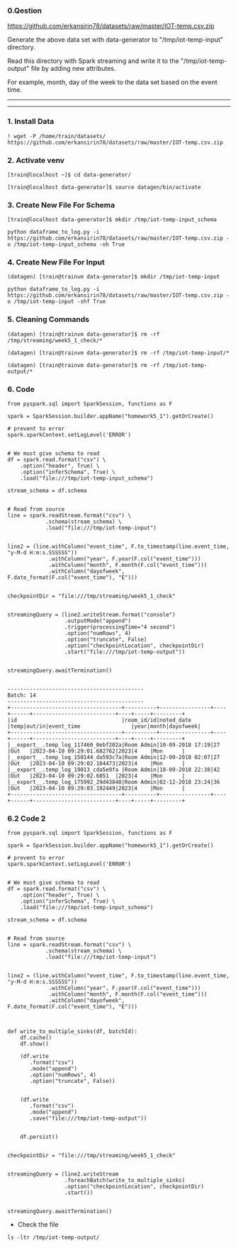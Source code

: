  ### 0.Qestion
 
 https://github.com/erkansirin78/datasets/raw/master/IOT-temp.csv.zip

Generate the above data set with data-generator to "/tmp/iot-temp-input" directory.

Read this directory with Spark streaming and write it to the "/tmp/iot-temp-output" file by adding new attributes.

For example, month, day of the week to the data set based on the event time.

-----------------------------------------------------------------------------------------------------------------------------------------------------------------------
-----------------------------------------------------------------------------------------------------------------------------------------------------------------------
 
 ### 1. Install Data
 ```
 ! wget -P /home/train/datasets/  https://github.com/erkansirin78/datasets/raw/master/IOT-temp.csv.zip
 ```
 
 ### 2. Activate venv
 ```
 [train@localhost ~]$ cd data-generator/
 
 [train@localhost data-generator]$ source datagen/bin/activate
 ```
 

### 3. Create New File For Schema
```
[train@localhost data-generator]$ mkdir /tmp/iot-temp-input_schema
```
 
```
python dataframe_to_log.py -i https://github.com/erkansirin78/datasets/raw/master/IOT-temp.csv.zip -o /tmp/iot-temp-input_schema -oh True
```
 
 


### 4. Create New File For Input

``` 
(datagen) [train@trainvm data-generator]$ mkdir /tmp/iot-temp-input 
``` 
``` 
python dataframe_to_log.py -i https://github.com/erkansirin78/datasets/raw/master/IOT-temp.csv.zip -o /tmp/iot-temp-input -shf True
``` 
 
 

### 5. Cleaning Commands

``` 
(datagen) [train@trainvm data-generator]$ rm -rf /tmp/streaming/week5_1_check/*
``` 
 
``` 
(datagen) [train@trainvm data-generator]$ rm -rf /tmp/iot-temp-input/*
``` 
 
``` 
(datagen) [train@trainvm data-generator]$ rm -rf /tmp/iot-temp-output/*
```


### 6. Code

```
from pyspark.sql import SparkSession, functions as F

spark = SparkSession.builder.appName("homework5_1").getOrCreate()

# prevent to error
spark.sparkContext.setLogLevel('ERROR')


# We must give schema to read
df = spark.read.format("csv") \
    .option("header", True) \
    .option("inferSchema", True) \
    .load("file:///tmp/iot-temp-input_schema")

stream_schema = df.schema


# Read from source
line = spark.readStream.format("csv") \
            .schema(stream_schema) \
            .load("file:///tmp/iot-temp-input")


line2 = (line.withColumn("event_time", F.to_timestamp(line.event_time, "y-M-d H:m:s.SSSSSS"))
             .withColumn("year", F.year(F.col("event_time")))
             .withColumn("month", F.month(F.col("event_time")))
             .withColumn("dayofweek", F.date_format(F.col("event_time"), "E")))


checkpointDir = "file:///tmp/streaming/week5_1_check"


streamingQuery = (line2.writeStream.format("console")
                  .outputMode("append")
                  .trigger(processingTime="4 second")
                  .option("numRows", 4)
                  .option("truncate", False)
                  .option("checkpointLocation", checkpointDir)
                  .start("file:///tmp/iot-temp-output"))


streamingQuery.awaitTermination()


```


```
-------------------------------------------
Batch: 14
-------------------------------------------
+-----------------------------------+----------+----------------+----+------+--------------------------+----+-----+---------+
|id                                 |room_id/id|noted_date      |temp|out/in|event_time                |year|month|dayofweek|
+-----------------------------------+----------+----------------+----+------+--------------------------+----+-----+---------+
|__export__.temp_log_117460_0ebf202a|Room Admin|10-09-2018 17:19|27  |Out   |2023-04-10 09:29:01.682762|2023|4    |Mon      |
|__export__.temp_log_150144_da593c7a|Room Admin|12-09-2018 02:07|27  |Out   |2023-04-10 09:29:02.184473|2023|4    |Mon      |
|__export__.temp_log_19013_cda5e9fa |Room Admin|18-09-2018 22:38|42  |Out   |2023-04-10 09:29:02.6851  |2023|4    |Mon      |
|__export__.temp_log_175992_29d43848|Room Admin|02-12-2018 23:24|36  |Out   |2023-04-10 09:29:03.192449|2023|4    |Mon      |
+-----------------------------------+----------+----------------+----+------+--------------------------+----+-----+---------+
```


### 6.2 Code 2

```
from pyspark.sql import SparkSession, functions as F

spark = SparkSession.builder.appName("homework5_1").getOrCreate()

# prevent to error
spark.sparkContext.setLogLevel('ERROR')


# We must give schema to read
df = spark.read.format("csv") \
    .option("header", True) \
    .option("inferSchema", True) \
    .load("file:///tmp/iot-temp-input_schema")

stream_schema = df.schema


# Read from source
line = spark.readStream.format("csv") \
            .schema(stream_schema) \
            .load("file:///tmp/iot-temp-input")


line2 = (line.withColumn("event_time", F.to_timestamp(line.event_time, "y-M-d H:m:s.SSSSSS"))
             .withColumn("year", F.year(F.col("event_time")))
             .withColumn("month", F.month(F.col("event_time")))
             .withColumn("dayofweek", F.date_format(F.col("event_time"), "E")))



def write_to_multiple_sinks(df, batchId):
    df.cache()
    df.show()

    (df.write
       .format("csv")
       .mode("append")
       .option("numRows", 4)
       .option("truncate", False))


    (df.write
       .format("csv")
       .mode("append")
       .save("file:///tmp/iot-temp-output"))


    df.persist()


checkpointDir = "file:///tmp/streaming/week5_1_check"


streamingQuery = (line2.writeStream
                  .foreachBatch(write_to_multiple_sinks)
                  .option("checkpointLocation", checkpointDir)
                  .start())


streamingQuery.awaitTermination()
```







- Check the file
```
ls -ltr /tmp/iot-temp-output/
```

 
